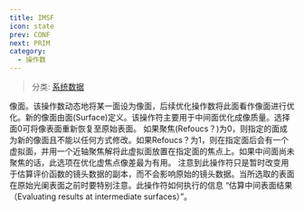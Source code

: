 ```yaml
---
title: IMSF
icon: state
prev: CONF
next: PRIM
category:
  - 操作数
---
```


> 分类: [系统数据](/hb/operands/130/870/  "Zemax 操作数 系统数据")

像面。该操作数动态地将某一面设为像面，后续优化操作数将此面看作像面进行优化。新的像面由面(Surface)定义。该操作符主要用于中间面优化成像质量。选择面0可将像表面重新恢复至原始表面。 
如果聚焦(Refoucs？)为0，则指定的面成为新的像面且不能以任何方式修改。如果Refoucs？为1，则在指定面后会有一个虚拟面，并用一个近轴聚焦解将此虚拟面放置在指定面的焦点上。如果中间面尚未聚焦的话，此选项在优化虚焦点像差最为有用。 
注意到此操作符只是暂时改变用于估算评价函数的镜头数据的副本，而不会影响原始的镜头数据。当所选取的表面在原始光阑表面之前时要特别注意。此操作符如何执行的信息 “估算中间表面结果（Evaluating results at intermediate surfaces）”。